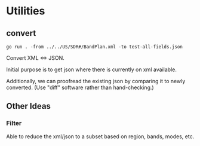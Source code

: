 # Utilities

## convert

```shell
go run . -from ../../US/SDR#/BandPlan.xml -to test-all-fields.json
```

Convert XML <=> JSON.

Initial purpose is to get json where there
is currently on xml available.

Additionally, we can proofread the existing
json by comparing it to newly converted.
(Use "diff" software rather than hand-checking.)

## Other Ideas

### Filter

Able to reduce the xml/json to a subset
based on region, bands, modes, etc.


